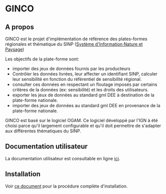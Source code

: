 # GINCO

## A propos
GINCO est le projet d'implémentation de référence des plates-formes régionales et
thématique du SINP ([Système d'Information Nature et Paysage](http://www.naturefrance.fr/sinp/presentation-du-sinp))

Les objectifs de la plate-forme sont:
* importer des jeux de données fournis par les producteurs
* Contrôler les données livrées, leur affecter un identifiant SINP, calculer leur
sensibilité en fonction du référentiel de sensibilité régional.
* consulter ces données en respectant un floutage imposés par certains critères
de la données (ex: sensibilité) et les droits des utilisateurs.
* exporter les jeux de données au standard gml DEE à destination de la plate-forme
nationale.
* importer des jeux de données au standard gml DEE en provenance de la plate-forme
nationale.

GINCO est basé sur le logiciel OGAM. Ce logiciel développé par l'IGN à été choisi
parce qu'il largement configurable et qu'il doit permettre de s'adapter aux différentes
thématiques du SINP.

## Documentation utilisateur
La documentation utilisateur est consultable en ligne [ici](https://ginco.naturefrance.fr/doc).

## Installation
Voir [ce document](/INSTALL.md/) pour la procédure complète d'installation.
